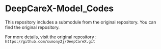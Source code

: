 # DeepCareX-Model_Codes

This repository includes a submodule from the original repository. You can find the original repository.

For more details, visit the original repository : 
`https://github.com/sumony2j/DeepCareX.git`
